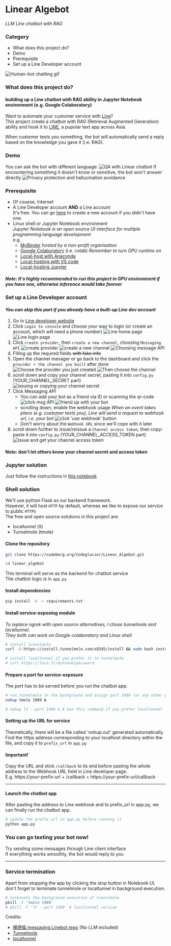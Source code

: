 # Linear Algebot
_LLM Line chatbot with RAG_

### Category
* What does this project do?
* Demo
* Prerequisite
* Set up a Line Developer account

![Human-bot chatting gif](https://codeberg.org/Codeglacier/Linear_Algebot/raw/branch/main/Linear%20algebot.gif)

### What does this project do?
#### building up a Line chatbot with RAG ability in Jupyter Notebook environment (e.g. Google Colaboratory) 

Want to automate your customer service with [Line](https://www.line.me/en/)?  
This project create a chatbot with RAG (Retrieval Augmented Generation) ability and hook it to [LINE](https://www.line.me/en/), a pupolar text app across Asia.

When customer texts you something, the bot will automatically send a reply based on the knowledge you gave it (i.e. RAG).

### Demo
You can ask the bot with different language:
![QA with Linear chatbot](https://codeberg.org/Codeglacier/Linear_Algebot/raw/branch/main/demo/chat_demo_host.png)
If encountering something it doesn't know or sensitive, the bot won't answer directly
![Privacy protection and hallucination avoidance](https://codeberg.org/Codeglacier/Linear_Algebot/raw/branch/main/demo/chat_demo_host0.png)

### Prerequisite
* Of couese, Internet
* A Line Developer account **AND** a Line account  
  It's free. You can go [here](https://developers.line.biz/en/) to create a new account if you didn't have one.
* Linux shell or Jupyter Notebook environment  
_Jupyter Notebook is an open source UI interface for multiple programming language development_  
e.g. 
    * [MyBinder](https://mybinder.org/)
      _hosted by a non-profit organisation_
    * [Google Colaboratory](https://colab.research.google.com/) (i.e. colab)
      _Remember to turn GPU runtime on_
    * [Local-host with Anaconda](https://www.anaconda.com/download)
    * [Local-hosting with VS code](https://code.visualstudio.com/)
    * [Local-hosting Jupyter](https://jupyter.org/install) 
##### Note: It's highly recommended to run this project in GPU environment if you have one, otherwise inference would take forever

### Set up a Line Developer account
#### _You can skip this part if you already have a built-up Line dev account_
1. Go to [Line developer website](https://developers.line.biz/en/)
2. Click `Login to console` and choose your way to login (or create an account, which will need a phone number)
![Line home page](https://codeberg.org/Codeglacier/Linear_Algebot/raw/branch/main/line_account/home_page.png)
![Line login page](https://codeberg.org/Codeglacier/Linear_Algebot/raw/branch/main/line_account/login.png)
3. Click `create provider`, then `create a new channel`, choosing `Messaging API`
![create provider](https://codeberg.org/Codeglacier/Linear_Algebot/raw/branch/main/line_account/click_provider.png)
![create a new channel](https://codeberg.org/Codeglacier/Linear_Algebot/raw/branch/main/line_account/create_channel.png)
![Choosing message API](https://codeberg.org/Codeglacier/Linear_Algebot/raw/branch/main/line_account/choose_msg_api.png)
4. Filling up the required fields ~~with fake info~~
5. Open the channel manager or go back to the dashboard and click the `provider > the channel you built` after done
![Choose the provider you just created](https://codeberg.org/Codeglacier/Linear_Algebot/raw/branch/main/line_account/click_provider.png)
![Then choose the channel](https://codeberg.org/Codeglacier/Linear_Algebot/raw/branch/main/line_account/click_channel.png)
6. scroll down and copy your channel secret, pasting it into `config.py` (YOUR_CHANNEL_SECRET part)
![issuing or copying your channel secret](https://codeberg.org/Codeglacier/Linear_Algebot/raw/branch/main/line_account/channel_secret.png)
7. Click Messaging API
    * You can add your bot as a friend via ID or scanning the qr-code
    ![click msg API](https://codeberg.org/Codeglacier/Linear_Algebot/raw/branch/main/line_account/click_messaging_API.png)
    ![friend up with your bot](https://codeberg.org/Codeglacier/Linear_Algebot/raw/branch/main/line_account/add_your_bot.png)
    * scrolling down, enable the webhook usage
    _When an event takes place (e.g. customer texts you), Line will send a request to webhook url, i.e. your bot_
    ![click 'use webhook' button](https://codeberg.org/Codeglacier/Linear_Algebot/raw/branch/main/line_account/enable_webhook.png)
    * Don't worry about the `Webhook URL` since we'll cope with it later
8. scroll down further to issue\/reissue a `Channel access token`, then copy-paste it into `config.py` (YOUR_CHANNEL_ACCESS_TOKEN part)
![issue and get your channel access token](https://codeberg.org/Codeglacier/Linear_Algebot/raw/branch/main/line_account/issue_channel_token.png)
#### Note: don't let others know your channel secret and access token

### Jupyter solution
Just follow the instructions in [this notebook](https://codeberg.org/Codeglacier/Linear_Algebot/raw/branch/main/chatbot.ipynb)

### Shell solution
We'll use python Flask as our backend framework.  
However, it will host `HTTP` by default, whereas we like to expose our service to public `HTTPS`  
The free and open source solutions in this project are:
* localtunnel (lt)
* Tunnelmole (tmole)

#### Clone the repository  
```bash
git clone https://codeberg.org/Codeglacier/Linear_Algebot.git

cd linear_algebot
```

This terminal will serve as the backend for chatbot service  
The chatbot logic is in `app.py`

#### Install dependencies
```bash
pip install -U -r requirements.txt
```

#### Install service-exposing module
_To replace ngrok with open source alternatives, I chose tunnelmole and localtunnel.  
They both can work on Google colaboratory and Linux shell._

```bash
# install tunnelmole
curl -O https://install.tunnelmole.com/xD345/install && sudo bash install

# install localtunnel if you prefer it to tunnelmole
# curl https://loca.lt/mytunnelpassword
```

#### Prepare a port for service-exposure
The port has to be served before you run the chatbot app.

```bash
# run tunnelmole in the background and assign port 1989 (or any other port you like)
nohup tmole 1989 & 

# nohup lt --port 1989 & # Use this command if you prefer localtunnel
```

#### Setting up the URL for service
Theoretically, there will be a file called 'nohup.out' generated automatically.  
Find the https address corresponding to your localhost directory within the file, and copy it to `prefix_url` in `app.py`

#### **Important!**
Copy the URL and stick `/callback` to its end before pasting the whole address to the Webhook URL field in Line developer page.  
E.g. https://your-prefix-url \+ /callback = https://your-prefix-url/callback

---

#### Launch the chatbot app
After pasting the address to Line webhook and to prefix_url in app.py, we can finally run the chatbot app.
```bash
# update the prefix_url in app.py before running it
python app.py
```

### You can go texting your bot now!
Try sending some messages through Line client interface  
If everything works smoothly, the bot would reply to you

---

### Service termination
Apart from stopping the app by clicking the stop button in Notebook UI, don't forget to terminate tunnelmole or localtunnel in background execution.

```bash
# terminate the background execution of tunnelmole
pkill -f 'tmole 1989'
# pkill -f 'lt --port 1989' # localtunnel version
```

Credits:
* [楊德倫 messaging Linebot repo](https://github.com/telunyang/python_linebot_messaging_api) (No LLM included)
* [Tunnelmole](https://tunnelmole.com/docs/)
* [localtunnel](https://github.com/localtunnel/localtunnel)





